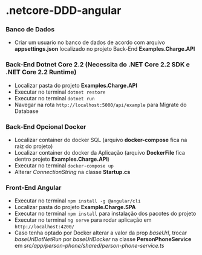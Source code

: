 # .netcore-DDD-angular

### Banco de Dados
- Criar um usuario no banco de dados de acordo com arquivo <b>appsettings.json</b> localizado no projeto Back-End <b>Examples.Charge.API</b> 

### Back-End Dotnet Core 2.2 (Necessita do .NET Core 2.2 SDK e .NET Core 2.2 Runtime)
- Localizar pasta do projeto <b>Examples.Charge.API</b>
- Executar no terminal `dotnet restore`
- Executar no terminal `dotnet run`
- Navegar na rota `http://localhost:5000/api/example` para Migrate do Database

### Back-End Opcional Docker
- Localizar container do docker SQL (arquivo <b>docker-compose</b> fica na raiz do projeto)
- Localizar container do docker da Aplicação (arquivo <b>DockerFile</b> fica dentro projeto <b>Examples.Charge.API</b>)
- Executar no terminal `docker-compose up`
- Alterar <i>ConnectionString</i> na classe <b>Startup.cs</b>

### Front-End Angular 
- Executar no terminal `npm install -g @angular/cli`
- Localizar pasta do projeto <b>Example.Charge.SPA</b>
- Executar no terminal `npm install` para instalação dos pacotes do projeto
- Executar no terminal `ng serve` para rodar aplicação em `http://localhost:4200/`
- Caso tenha optado por Docker alterar a valor da prop <i>baseUrl</i>, trocar <i>baseUrlDotNetRun</i> por <i>baseUrlDocker</i> na classe <b>PersonPhoneService</b> em <i>src/app/person-phone/shared/person-phone-service.ts</i>
